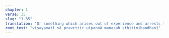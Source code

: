 ```yaml
---
chapter: 1
verse: 35
slug: "1.35"
translation: "Or something which arises out of experience and arrests the mind."
root_text: "viṣayavatī vā pravṛttir utpannā manasaḥ sthitinibandhanī"
---
```


